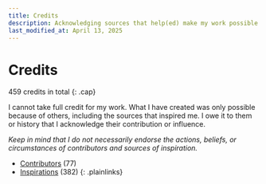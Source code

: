 ```yaml
---
title: Credits
description: Acknowledging sources that help(ed) make my work possible
last_modified_at: April 13, 2025
---
```


# Credits
459 credits in total
{: .cap}

I cannot take full credit for my work. What I have created was only possible because of others, including the sources that inspired me. I owe it to them or history that I acknowledge their contribution or influence.

*Keep in mind that I do not necessarily endorse the actions, beliefs, or circumstances of contributors and sources of inspiration.*

- [Contributors](/credits/contributors/) (77)
- [Inspirations](/credits/inspirations/) (382)
{: .plainlinks}